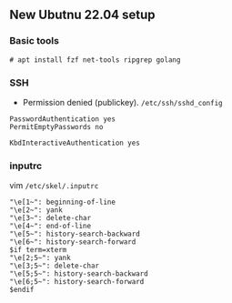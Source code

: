 ## New Ubutnu 22.04 setup

### Basic tools

    # apt install fzf net-tools ripgrep golang


### SSH

* Permission denied (publickey).
`/etc/ssh/sshd_config`
```
PasswordAuthentication yes
PermitEmptyPasswords no

KbdInteractiveAuthentication yes
```

### inputrc

vim `/etc/skel/.inputrc`
```
"\e[1~": beginning-of-line
"\e[2~": yank
"\e[3~": delete-char
"\e[4~": end-of-line
"\e[5~": history-search-backward
"\e[6~": history-search-forward
$if term=xterm
"\e[2;5~": yank
"\e[3;5~": delete-char
"\e[5;5~": history-search-backward
"\e[6;5~": history-search-forward
$endif
```



